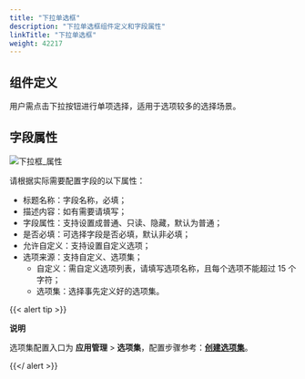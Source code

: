 ```yaml
---
title: "下拉单选框"
description: "下拉单选框组件定义和字段属性"
linkTitle: "下拉单选框"
weight: 42217
---
```


## 组件定义

用户需点击下拉按钮进行单项选择，适用于选项较多的选择场景。

## 字段属性

![下拉框_属性](https://raw.githubusercontent.com/quanxiang-cloud/website/main/static/images/zh/docs/manual/component/下拉框_属性.png)

请根据实际需要配置字段的以下属性：

- 标题名称：字段名称，必填；
- 描述内容：如有需要请填写；
- 字段属性：支持设置成普通、只读、隐藏，默认为普通；
- 是否必填：可选择字段是否必填，默认非必填；
- 允许自定义：支持设置自定义选项；
- 选项来源：支持自定义、选项集；
  - 自定义：需自定义选项列表，请填写选项名称，且每个选项不能超过 15 个字符；
  - 选项集：选择事先定义好的选项集。


{{< alert tip >}}

**说明**

选项集配置入口为 **应用管理** > **选项集**，配置步骤参考：[**创建选项集**](https://github.com/hqc19907228/website/blob/main/content/zh/docs/manual/option_set.md)。

{{</ alert >}}

